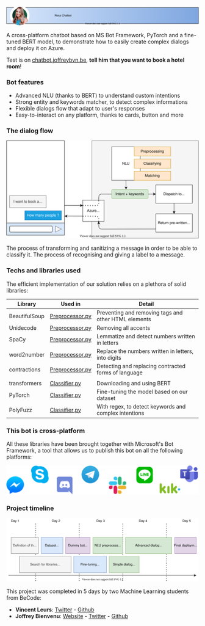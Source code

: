 ![Resa chatbot](/assets/images/chatbot_header.svg)

A cross-platform chatbot based on MS Bot Framework, PyTorch and a fine-tuned BERT model, to demonstrate how to easily create complex dialogs and deploy it on Azure.

Test is on [chatbot.joffreybvn.be](https://chatbot.joffreybvn.be), **tell him that you want to book a hotel room**!

### Bot features
- Advanced NLU (thanks to BERT) to understand custom intentions
- Strong entity and keywords matcher, to detect complex informations  
- Flexible dialogs flow that adapt to user's responses
- Easy-to-interact on any platform, thanks to cards, button and more

### The dialog flow

<p align="center">
    <img src="./assets/images/bot_dialogflow.svg">
</p>

The process of transforming and sanitizing a message in order to be able to classify it.
The process of recognising and giving a label to a message.
### Techs and libraries used

The efficient implementation of our solution relies on a plethora of solid libraries:

| Library | Used in |  Detail |
|---|---|---|
| BeautifulSoup | [Preprocessor.py](/src/nlu/preprocessing/preprocessor.py) | Preventing and removing tags and other HTML elements |
| Unidecode | [Preprocessor.py](/src/nlu/preprocessing/preprocessor.py) | Removing all accents  |
| SpaCy | [Preprocessor.py](/src/nlu/preprocessing/preprocessor.py) | Lemmatize and detect numbers written in letters  |
| word2number | [Preprocessor.py](/src/nlu/preprocessing/preprocessor.py) | Replace the numbers written in letters, into digits |
| contractions | [Preprocessor.py](/src/nlu/preprocessing/preprocessor.py) | Detecting and replacing contracted forms of language |
|  |  |  |
| transformers | [Classifier.py](/src/nlu/classifying/classifier.py) | Downloading and using BERT |
| PyTorch | [Classifier.py](/src/nlu/classifying/classifier.py) | Fine-tuning the model based on our dataset  |
| PolyFuzz | [Classifier.py](/src/nlu/classifying/classifier.py) | With regex, to detect keywords and complex intentions  |

### This bot is cross-platform

All these libraries have been brought together with Microsoft's Bot Framework, a tool that allows us to publish this bot on all the following platforms:

<p align="center">
    <img src="./assets/images/cross_platform.svg">
</p>

### Project timeline

<p align="center">
    <img src="./assets/images/project_timeline.svg">
</p>

This project was completed in 5 days by two Machine Learning students from BeCode:
 - **Vincent Leurs**: [Twitter](https://twitter.com/VincentLeurs) - [Github](https://github.com/paradous)
 - **Joffrey Bienvenu**: [Website](https://joffreybvn.be/) - [Twitter](https://twitter.com/Joffreybvn) - [Github](https://github.com/joffreybvn)
